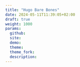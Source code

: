 ```yaml
---
title: "Hugo Bare Bones"
date: 2024-05-11T11:39:05+02:00
draft: true
weight: 1000
params:
  github: 
  site: 
  demo: 
  theme: 
  theme_fork: 
  description: 
---
```


